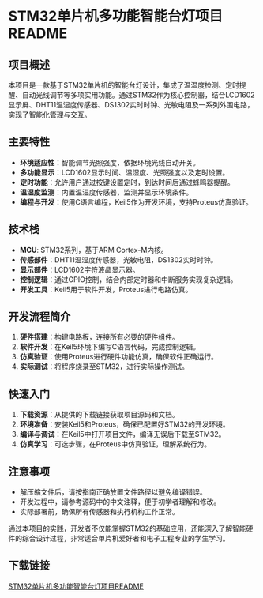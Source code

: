 # STM32单片机多功能智能台灯项目 README

## 项目概述

本项目是一款基于STM32单片机的智能台灯设计，集成了温湿度检测、定时提醒、自动光线调节等多项实用功能。通过STM32作为核心控制器，结合LCD1602显示屏、DHT11温湿度传感器、DS1302实时时钟、光敏电阻及一系列外围电路，实现了智能化管理与交互。

## 主要特性

- **环境适应性**：智能调节光照强度，依据环境光线自动开关。
- **多功能显示**：LCD1602显示时间、温湿度、光照强度以及定时设置。
- **定时功能**：允许用户通过按键设置定时，到达时间后通过蜂鸣器提醒。
- **温湿度监测**：内置温湿度传感器，监测并显示环境条件。
- **编程与开发**：使用C语言编程，Keil5作为开发环境，支持Proteus仿真验证。

## 技术栈

- **MCU**: STM32系列，基于ARM Cortex-M内核。
- **传感部件**：DHT11温湿度传感器，光敏电阻，DS1302实时时钟。
- **显示部件**：LCD1602字符液晶显示器。
- **控制逻辑**：通过GPIO控制，结合内部定时器和中断服务实现复杂逻辑。
- **开发工具**：Keil5用于软件开发，Proteus进行电路仿真。

## 开发流程简介

1. **硬件搭建**：构建电路板，连接所有必要的硬件组件。
2. **软件开发**：在Keil5环境下编写C语言代码，完成控制逻辑。
3. **仿真验证**：使用Proteus进行硬件功能仿真，确保软件正确运行。
4. **实际测试**：将程序烧录至STM32，进行实际操作测试。

## 快速入门

1. **下载资源**：从提供的下载链接获取项目源码和文档。
2. **环境准备**：安装Keil5和Proteus，确保已配置好STM32的开发环境。
3. **编译与调试**：在Keil5中打开项目文件，编译无误后下载至STM32。
4. **仿真学习**：可选步骤，在Proteus中仿真验证，理解系统行为。

## 注意事项

- 解压缩文件后，请按指南正确放置文件路径以避免编译错误。
- 开发过程中，请参考源码中的中文注释，便于初学者理解和修改。
- 实际部署前，确保所有传感器和执行机构工作正常。

通过本项目的实践，开发者不仅能掌握STM32的基础应用，还能深入了解智能硬件的综合设计过程，非常适合单片机爱好者和电子工程专业的学生学习。

## 下载链接

[STM32单片机多功能智能台灯项目README](https://pan.quark.cn/s/962b97b3e1f1)